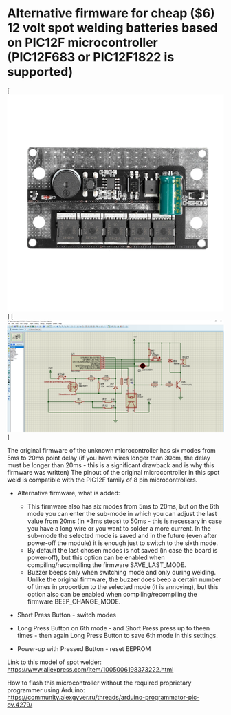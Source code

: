 # Alternative firmware for cheap ($6) 12 volt spot welding batteries based on PIC12F microcontroller (PIC12F683 or PIC12F1822 is supported)

[![leap-splash](./Image/DIY-Spot-Welder-Kit-Portable-12V-Battery-Storage-Spots-Welding-Machine-Printed-Circuit-Board-Welding-Equipment.jpg_Q90.jpg_.jpg?raw=true)]
[![leap-splash](./Image/Spot_Welding_PIC12F683-Proteus-8-Professional-Schematic-Capture-28.11.2023-14_20_44.png?raw=true)]

The original firmware of the unknown microcontroller has six modes from 5ms to 20ms point delay (if you have wires longer than 30cm, the delay must be longer than 20ms - this is a significant drawback and is why this firmware was written)
The pinout of the original microcontroller in this spot weld is compatible with the PIC12F family of 8 pin microcontrollers.

* Alternative firmware, what is added:
    *  This firmware also has six modes from 5ms to 20ms, but on the 6th mode you can enter the sub-mode in which you can adjust the last value from 20ms (in +3ms steps) to 50ms - this is necessary in case you have a long wire or you want to solder a more current. In the sub-mode the selected mode is saved and in the future (even after power-off the module) it is enough just to switch to the sixth mode.
    *  By default the last chosen modes is not saved (in case the board is power-off), but this option can be enabled when compiling/recompiling the firmware SAVE_LAST_MODE.
    *  Buzzer beeps only when switching mode and only during welding. Unlike the original firmware, the buzzer does beep a certain number of times in proportion to the selected mode (it is annoying), but this option also can be enabled when compiling/recompiling the firmware BEEP_CHANGE_MODE.
 
* Short Press Button - switch modes
* Long Press Button on 6th mode - and Short Press press up to theen times - then again Long Press Button to save 6th mode in this settings.
* Power-up with Pressed Button - reset EEPROM

Link to this model of spot welder:
https://www.aliexpress.com/item/1005006198373222.html

How to flash this microcontroller without the required proprietary programmer using Arduino:
https://community.alexgyver.ru/threads/arduino-programmator-pic-ov.4279/
